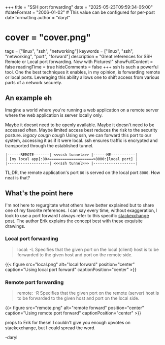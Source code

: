 +++
title = "SSH port forwarding"
date = "2025-05-23T09:59:34-05:00"
#dateFormat = "2006-01-02" # This value can be configured for per-post date formatting
author = "daryl"
# cover = "cover.png"
tags = ["linux", "ssh", "networking"]
keywords = ["linux", "ssh", "networking", "port", "forward"]
description = "Great references for SSH Remote or Local port forwarding. Now with Pictures!"
showFullContent = false
readingTime = true
hideComments = false
+++
ssh Is such a powerful tool. One the best techniques it enables, in my opinion, is forwarding remote or local ports. Leveraging this ability allows one to shift access from various parts of a network securely.

## An example eh

Imagine a world where you're running a web application on a remote server where the web application is server locally only.

Maybe it doesnt need to be openly available. Maybe it doesn't need to be accessed often. Maybe limited access best reduces the risk to the security posture. *legacy cough cough*
Using ssh, we can forward this port to our system, accessing it as if it were local. ssh ensures traffic is encrypted and transported through the established tunnel.

```text
|------REMOTE-------| <<<ssh tunnel>>> |------ME-----------|
| [my local app]:80<====================>8000:[local port] |
|-------------------| <<<ssh tunnel>>> |-------------------|
```

TL;DR, the remote application's port `80` is served on the local port `8000`. How neat is that?

## What's the point here

I'm not here to regurgitate what others have better explained but to share one of my favorite references. I can say every time, without exaggeration, I look to use a port forward I always refer to this specific [stackexchange post](https://unix.stackexchange.com/questions/115897/whats-ssh-port-forwarding-and-whats-the-difference-between-ssh-local-and-remot/115906#115906). The author Erik explains the concept best with these exquisite drawings.

### Local port forwarding

> local: -L Specifies that the given port on the local (client) host is to be forwarded to the given host and port on the remote side.
>

{{< figure src="local.png" alt="local forward" position="center" caption="Using local port forward" captionPosition="center" >}}

### Remote port forwarding

> remote: -R Specifies that the given port on the remote (server) host is to be forwarded to the given host and port on the local side.
>

{{< figure src="remote.png" alt="remote forward" position="center" caption="Using remote port forward" captionPosition="center" >}}

props to Erik for these! I couldn't give you enough upvotes on stackexchange, but I could spread the word.

-daryl
